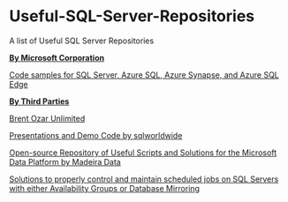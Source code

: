 # Useful-SQL-Server-Repositories
A list of Useful SQL Server Repositories


<p class=MsoNormal><b><u>By Microsoft Corporation</u></b></p>

<p class=MsoNormal><a href="https://github.com/microsoft/sql-server-samples" target="_blank">Code samples for SQL Server, Azure SQL, Azure Synapse, and Azure SQL Edge</a></p>



<p class=MsoNormal><b><u>By Third Parties</u></b></p>


<p class=MsoNormal><a href="https://github.com/BrentOzarULTD" target="_blank">Brent Ozar Unlimited</a></p>

<p class=MsoNormal><a href="https://github.com/sqlworldwide/Presentations" target="_blank">Presentations and Demo Code by sqlworldwide</a></p>

<p class=MsoNormal><a href="https://github.com/MadeiraData/MadeiraToolbox" target="_blank">Open-source Repository of Useful Scripts and Solutions for the Microsoft Data Platform by Madeira Data</a></p>

<p class=MsoNormal><a href="https://github.com/MadeiraData/mssql-jobs-hadr" target="_blank">Solutions to properly control and maintain scheduled jobs on SQL Servers with either Availability Groups or Database Mirroring</a></p>

